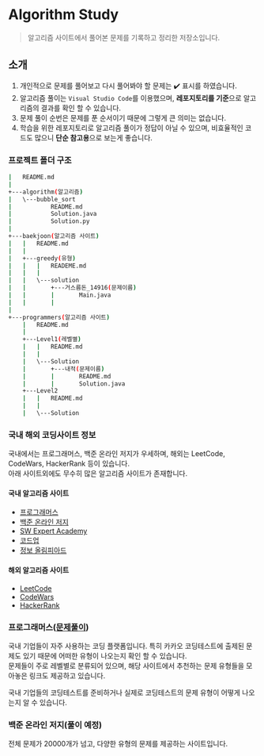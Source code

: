 # Algorithm Study

> 알고리즘 사이트에서 풀어본 문제를 기록하고 정리한 저장소입니다.

## 소개

1. 개인적으로 문제를 풀어보고 다시 풀어봐야 할 문제는 :heavy_check_mark: 표시를 하였습니다.
2. 알고리즘 풀이는 `Visual Studio Code`를 이용했으며, **레포지토리를 기준**으로 알고리즘의 결과를 확인 할 수 있습니다.
3. 문제 풀이 순번은 문제를 푼 순서이기 때문에 그렇게 큰 의미는 없습니다.
4. 학습을 위한 레포지토리로 알고리즘 풀이가 정답이 아닐 수 있으며, 비효율적인 코드도 많으니 **단순 참고용**으로 보는게 좋습니다.

### 프로젝트 폴더 구조

```bash
|   README.md
|   
+---algorithm(알고리즘)
|   \---bubble_sort
|           README.md
|           Solution.java
|           Solution.py
|
+---baekjoon(알고리즘 사이트)
|   |   README.md
|   |
|   +---greedy(유형)
|   |   |   READEME.md
|   |   |
|   |   \---solution
|   |       +---거스름돈_14916(문제이름)
|   |       |       Main.java
|   |       |
|
+---programmers(알고리즘 사이트)
    |   README.md
    |
    +---Level1(레벨별)
    |   |   README.md
    |   |
    |   \---Solution
    |       +---내적(문제이름)
    |       |       README.md
    |       |       Solution.java
    +---Level2
    |   |   README.md
    |   |
    |   \---Solution
```

### 국내 해외 코딩사이트 정보

국내에서는 프로그래머스, 백준 온라인 저지가 우세하며, 해외는 LeetCode, CodeWars, HackerRank 등이 있습니다.  
아래 사이트외에도 무수히 많은 알고리즘 사이트가 존재합니다.

#### 국내 알고리즘 사이트

- [프로그래머스](https://programmers.co.kr/)
- [백준 온라인 저지](https://www.acmicpc.net)
- [SW Expert Academy](https://swexpertacademy.com/main/main.do)
- [코드업](https://codeup.kr/index.php)
- [정보 올림피아드](http://www.jungol.co.kr/)

#### 해외 알고리즘 사이트

- [LeetCode](https://leetcode.com/)
- [CodeWars](https://www.codewars.com/)
- [HackerRank](https://www.hackerrank.com/)

### 프로그래머스([문제풀이](./programmers/README.md))

국내 기업들이 자주 사용하는 코딩 플랫폼입니다. 특히 카카오 코딩테스트에 출제된 문제도 있기 때문에 어떠한 유형이 나오는지 확인 할 수 있습니다.  
문제들이 주로 레벨별로 분류되어 있으며, 해당 사이트에서 추천하는 문제 유형들을 모아놓은 링크도 제공하고 있습니다.

국내 기업들의 코딩테스트를 준비하거나 실제로 코딩테스트의 문제 유형이 어떻게 나오는지 알 수 있습니다.

### 백준 온라인 저지(풀이 예정)

전체 문제가 20000개가 넘고, 다양한 유형의 문제를 제공하는 사이트입니다.  
